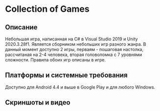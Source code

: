﻿# Collection of Games

## Описание
Небольшая игра, написанная на С# в Visual Studio 2019 и Unity 2020.3.28f1. Является сборником небольших игр разного жанра.
В данный момент доступно 2 игры, перваям - пошаговая настолка, рассчитаная на 2-4 человека, вторая головоломка с 7 уровнями сложности.
Правила обоих игр описаны в игре.

## Платформы и системные требования
Доступно для Android 4.4 и выше в Google Play и для любого Windows.

## Скриншоты и видео
